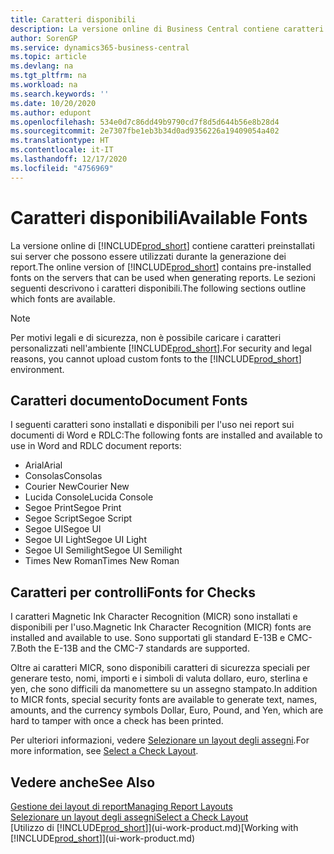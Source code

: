 ```yaml
---
title: Caratteri disponibili
description: La versione online di Business Central contiene caratteri preinstallati sui server che possono essere utilizzati durante la generazione dei report.
author: SorenGP
ms.service: dynamics365-business-central
ms.topic: article
ms.devlang: na
ms.tgt_pltfrm: na
ms.workload: na
ms.search.keywords: ''
ms.date: 10/20/2020
ms.author: edupont
ms.openlocfilehash: 534e0d7c86dd49b9790cd7f8d5d644b56e8b28d4
ms.sourcegitcommit: 2e7307fbe1eb3b34d0ad9356226a19409054a402
ms.translationtype: HT
ms.contentlocale: it-IT
ms.lasthandoff: 12/17/2020
ms.locfileid: "4756969"
---
```

# <a name="available-fonts"></a><span data-ttu-id="13e03-103">Caratteri disponibili</span><span class="sxs-lookup"><span data-stu-id="13e03-103">Available Fonts</span></span>

<span data-ttu-id="13e03-104">La versione online di [!INCLUDE[prod_short](includes/prod_short.md)] contiene caratteri preinstallati sui server che possono essere utilizzati durante la generazione dei report.</span><span class="sxs-lookup"><span data-stu-id="13e03-104">The online version of [!INCLUDE[prod_short](includes/prod_short.md)] contains pre-installed fonts on the servers that can be used when generating reports.</span></span> <span data-ttu-id="13e03-105">Le sezioni seguenti descrivono i caratteri disponibili.</span><span class="sxs-lookup"><span data-stu-id="13e03-105">The following sections outline which fonts are available.</span></span>

> [!NOTE]
> <span data-ttu-id="13e03-106">Per motivi legali e di sicurezza, non è possibile caricare i caratteri personalizzati nell'ambiente [!INCLUDE[prod_short](includes/prod_short.md)].</span><span class="sxs-lookup"><span data-stu-id="13e03-106">For security and legal reasons, you cannot upload custom fonts to the [!INCLUDE[prod_short](includes/prod_short.md)] environment.</span></span>

## <a name="document-fonts"></a><span data-ttu-id="13e03-107">Caratteri documento</span><span class="sxs-lookup"><span data-stu-id="13e03-107">Document Fonts</span></span>

<span data-ttu-id="13e03-108">I seguenti caratteri sono installati e disponibili per l'uso nei report sui documenti di Word e RDLC:</span><span class="sxs-lookup"><span data-stu-id="13e03-108">The following fonts are installed and available to use in Word and RDLC document reports:</span></span>

* <span data-ttu-id="13e03-109">Arial</span><span class="sxs-lookup"><span data-stu-id="13e03-109">Arial</span></span>
* <span data-ttu-id="13e03-110">Consolas</span><span class="sxs-lookup"><span data-stu-id="13e03-110">Consolas</span></span>
* <span data-ttu-id="13e03-111">Courier New</span><span class="sxs-lookup"><span data-stu-id="13e03-111">Courier New</span></span>
* <span data-ttu-id="13e03-112">Lucida Console</span><span class="sxs-lookup"><span data-stu-id="13e03-112">Lucida Console</span></span>
* <span data-ttu-id="13e03-113">Segoe Print</span><span class="sxs-lookup"><span data-stu-id="13e03-113">Segoe Print</span></span>
* <span data-ttu-id="13e03-114">Segoe Script</span><span class="sxs-lookup"><span data-stu-id="13e03-114">Segoe Script</span></span>
* <span data-ttu-id="13e03-115">Segoe UI</span><span class="sxs-lookup"><span data-stu-id="13e03-115">Segoe UI</span></span>
* <span data-ttu-id="13e03-116">Segoe UI Light</span><span class="sxs-lookup"><span data-stu-id="13e03-116">Segoe UI Light</span></span>
* <span data-ttu-id="13e03-117">Segoe UI Semilight</span><span class="sxs-lookup"><span data-stu-id="13e03-117">Segoe UI Semilight</span></span>
* <span data-ttu-id="13e03-118">Times New Roman</span><span class="sxs-lookup"><span data-stu-id="13e03-118">Times New Roman</span></span>

## <a name="fonts-for-checks"></a><span data-ttu-id="13e03-119">Caratteri per controlli</span><span class="sxs-lookup"><span data-stu-id="13e03-119">Fonts for Checks</span></span>

<span data-ttu-id="13e03-120">I caratteri Magnetic Ink Character Recognition (MICR) sono installati e disponibili per l'uso.</span><span class="sxs-lookup"><span data-stu-id="13e03-120">Magnetic Ink Character Recognition (MICR) fonts are installed and available to use.</span></span> <span data-ttu-id="13e03-121">Sono supportati gli standard E-13B e CMC-7.</span><span class="sxs-lookup"><span data-stu-id="13e03-121">Both the E-13B and the CMC-7 standards are supported.</span></span>  

<span data-ttu-id="13e03-122">Oltre ai caratteri MICR, sono disponibili caratteri di sicurezza speciali per generare testo, nomi, importi e i simboli di valuta dollaro, euro, sterlina e yen, che sono difficili da manomettere su un assegno stampato.</span><span class="sxs-lookup"><span data-stu-id="13e03-122">In addition to MICR fonts, special security fonts are available to generate text, names, amounts, and the currency symbols Dollar, Euro, Pound, and Yen, which are hard to tamper with once a check has been printed.</span></span>  

<span data-ttu-id="13e03-123">Per ulteriori informazioni, vedere [Selezionare un layout degli assegni](finance-how-define-check-layouts.md).</span><span class="sxs-lookup"><span data-stu-id="13e03-123">For more information, see [Select a Check Layout](finance-how-define-check-layouts.md).</span></span>  

## <a name="see-also"></a><span data-ttu-id="13e03-124">Vedere anche</span><span class="sxs-lookup"><span data-stu-id="13e03-124">See Also</span></span>

[<span data-ttu-id="13e03-125">Gestione dei layout di report</span><span class="sxs-lookup"><span data-stu-id="13e03-125">Managing Report Layouts</span></span>](ui-manage-report-layouts.md)  
[<span data-ttu-id="13e03-126">Selezionare un layout degli assegni</span><span class="sxs-lookup"><span data-stu-id="13e03-126">Select a Check Layout</span></span>](finance-how-define-check-layouts.md)  
<span data-ttu-id="13e03-127">[Utilizzo di [!INCLUDE[prod_short](includes/prod_short.md)]](ui-work-product.md)</span><span class="sxs-lookup"><span data-stu-id="13e03-127">[Working with [!INCLUDE[prod_short](includes/prod_short.md)]](ui-work-product.md)</span></span>
